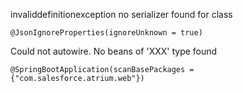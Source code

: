 invaliddefinitionexception no serializer found for class
```
@JsonIgnoreProperties(ignoreUnknown = true)
```

Could not autowire. No beans of 'XXX' type found
```
@SpringBootApplication(scanBasePackages = {"com.salesforce.atrium.web"})
```
